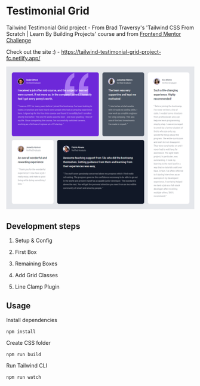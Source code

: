 # Testimonial Grid

Tailwind Testimonial Grid project - From Brad Traversy's 'Tailwind CSS From Scratch | Learn By Building Projects' course and from [Frontend Mentor Challenge](https://www.frontendmentor.io/challenges/testimonials-grid-section-Nnw6J7Un7)

Check out the site :) - https://tailwind-testimonial-grid-project-fc.netlify.app/

![Alt text](images/testimonial-grid.png)

## Development steps

1. Setup & Config

2. First Box

3. Remaining Boxes

4. Add Grid Classes

5. Line Clamp Plugin 

## Usage

Install dependencies

```
npm install
```

Create CSS folder

```
npm run build
```

Run Tailwind CLI

```
npm run watch
```

